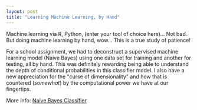 ```yaml
---
layout: post
title: "Learning Machine Learning, by Hand"
---
```


Machine learning via R, Python, (enter your tool of choice here)... Not bad. But doing machine learning by hand, wow... This is a true study of patience!

For a school assignment, we had to deconstruct a supervised machine learning model (Naive Bayes) using one data set for training and another for testing, all by hand. This was definitely rewarding being able to understand the depth of conditional probabilities in this classifier model. I also have a new appreciation for the "curse of dimensionality" and how that is countered (_somewhat_) by the computational power we have at our fingertips.

More info: [Naive Bayes Classifier](https://brilliant.org/wiki/naive-bayes-classifier/)
